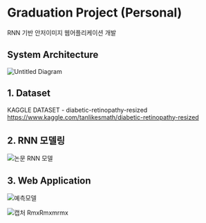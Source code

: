 # Graduation Project (Personal)

RNN 기반 안저이미지 웹어플리케이션 개발   

## System Architecture   
![Untitled Diagram](https://user-images.githubusercontent.com/44013936/80837060-085fbe80-8c31-11ea-8fd7-dc251519957f.png)   

## 1. Dataset   
KAGGLE DATASET - diabetic-retinopathy-resized   
https://www.kaggle.com/tanlikesmath/diabetic-retinopathy-resized   

## 2. RNN 모델링
![논문 RNN 모델](https://user-images.githubusercontent.com/44013936/80837053-03027400-8c31-11ea-882c-dc12ded03942.PNG)   

## 3. Web Application
![예측모델](https://user-images.githubusercontent.com/44013936/80837045-fed65680-8c30-11ea-8701-9b73a34d2955.PNG)   

![캡처 RmxRmxmrmx](https://user-images.githubusercontent.com/44013936/80837051-0138b080-8c31-11ea-93ee-b542537ed8d4.PNG)   

